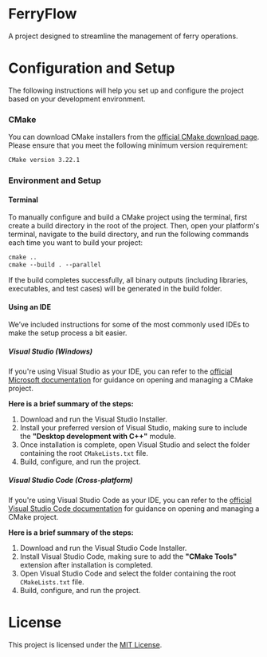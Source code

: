 # FerryFlow

A project designed to streamline the management of ferry operations.


# Configuration and Setup

The following instructions will help you set up and configure the project based on your development environment.

### CMake

You can download CMake installers from the [official CMake download page](https://cmake.org/download/). Please ensure that you meet the following minimum version requirement:

```diff
CMake version 3.22.1
```

### Environment and Setup

#### Terminal

To manually configure and build a CMake project using the terminal, first create a build directory in the root of the project. Then, open your platform's terminal, navigate to the build directory, and run the following commands each time you want to build your project:

```diff
cmake ..
cmake --build . --parallel
```

If the build completes successfully, all binary outputs (including libraries, executables, and test cases) will be generated in the build folder.

#### Using an IDE 

We’ve included instructions for some of the most commonly used IDEs to make the setup process a bit easier.

##### Visual Studio (Windows)

If you're using Visual Studio as your IDE, you can refer to the [official Microsoft documentation](https://learn.microsoft.com/en-us/cpp/build/cmake-projects-in-visual-studio?view=msvc-170) for guidance on opening and managing a CMake project.

**Here is a brief summary of the steps:**

1. Download and run the Visual Studio Installer.
2. Install your preferred version of Visual Studio, making sure to include the **"Desktop development with C++"** module.
3. Once installation is complete, open Visual Studio and select the folder containing the root `CMakeLists.txt` file.
4. Build, configure, and run the project.

##### Visual Studio Code (Cross-platform)

If you're using Visual Studio Code as your IDE, you can refer to the [official Visual Studio Code documentation](https://github.com/microsoft/vscode-cmake-tools/blob/main/docs/README.md) for guidance on opening and managing a CMake project.

**Here is a brief summary of the steps:**

1. Download and run the Visual Studio Code Installer.
2. Install Visual Studio Code, making sure to add the **"CMake Tools"** extension after installation is completed.
3. Open Visual Studio Code and select the folder containing the root `CMakeLists.txt` file.
4. Build, configure, and run the project.

# License

This project is licensed under the [MIT License](LICENSE).

